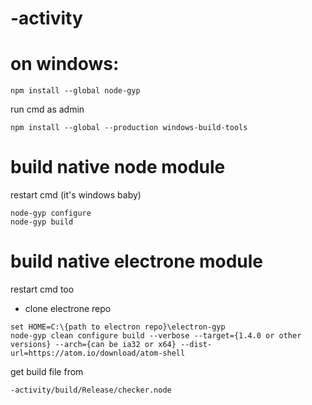 # -activity 

# on windows:
```
npm install --global node-gyp
```
run cmd as admin
```
npm install --global --production windows-build-tools
```

# build native node module
restart cmd (it's windows baby) 
```
node-gyp configure
node-gyp build
```

# build native electrone module
restart cmd too
- clone electrone repo
```
set HOME=C:\{path to electron repo}\electron-gyp 
node-gyp clean configure build --verbose --target={1.4.0 or other versions} --arch={can be ia32 or x64} --dist-url=https://atom.io/download/atom-shell
```
get build file from
```
-activity/build/Release/checker.node
```

